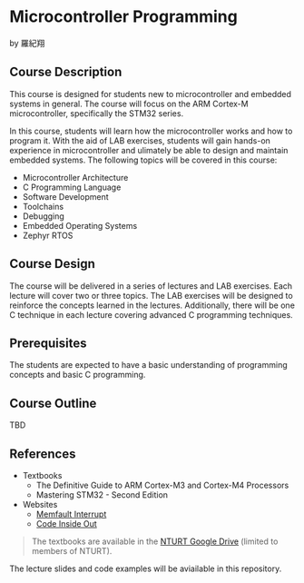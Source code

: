 # Microcontroller Programming

by 羅紀翔

## Course Description

This course is designed for students new to microcontroller and embedded systems in general. The course will focus on the ARM Cortex-M microcontroller, specifically the STM32 series.

In this course, students will learn how the microcontroller works and how to program it. With the aid of LAB exercises, students will gain hands-on experience in microcontroller and ulimately be able to design and maintain embedded systems. The following topics will be covered in this course:

- Microcontroller Architecture
- C Programming Language
- Software Development
- Toolchains
- Debugging
- Embedded Operating Systems
- Zephyr RTOS

## Course Design

The course will be delivered in a series of lectures and LAB exercises. Each lecture will cover two or three topics. The LAB exercises will be designed to reinforce the concepts learned in the lectures. Additionally, there will be one C technique in each lecture covering advanced C programming techniques.

## Prerequisites

The students are expected to have a basic understanding of programming concepts and basic C programming.

## Course Outline

TBD

## References

- Textbooks
  - The Definitive Guide to ARM Cortex-M3 and Cortex-M4 Processors
  - Mastering STM32 - Second Edition
- Websites
  - [Memfault Interrupt](https://interrupt.memfault.com/)
  - [Code Inside Out](https://www.codeinsideout.com/)

> The textbooks are available in the [NTURT Google Drive](https://drive.google.com/drive/folders/1oXb_RW5tBzFfpt1J1HNARS3PcakvqrsZ?usp=drive_link) (limited to members of NTURT).

The lecture slides and code examples will be aviailable in this repository.
